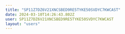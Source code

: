 ```yaml
---
title: "SP11Z7DZ6V21XNCSBED9RE5TYKE50SVDYC7KWCAST"
date: 2024-03-10T14:26:43.802Z
user: SP11Z7DZ6V21XNCSBED9RE5TYKE50SVDYC7KWCAST
layout: "users"
---
```

    